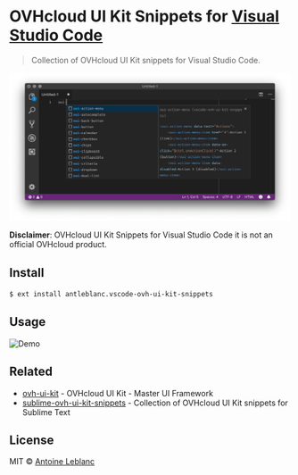 # OVHcloud UI Kit Snippets for [Visual Studio Code](https://code.visualstudio.com)

> Collection of OVHcloud UI Kit snippets for Visual Studio Code.

[![OVHcloud UI Kit documentation](https://github.com/antleblanc/vscode-ovh-ui-kit-snippets/raw/master/media/screenshot.png)](https://ovh.github.io/ovh-ui-kit/)

**Disclaimer**: OVHcloud UI Kit Snippets for Visual Studio Code it is not an official OVHcloud product.

## Install

```sh
$ ext install antleblanc.vscode-ovh-ui-kit-snippets
```

## Usage

<!-- ![Demo](https://github.com/antleblanc/vscode-ovh-ui-kit-snippets/raw/master/media/record.gif) -->
![Demo](media/record.gif)

## Related

* [ovh-ui-kit](https://github.com/ovh/ovh-ui-kit) - OVHcloud UI Kit - Master UI Framework
* [sublime-ovh-ui-kit-snippets](https://github.com/antleblanc/sublime-ovh-ui-kit-snippets) - Collection of OVHcloud UI Kit snippets for Sublime Text

## License

MIT © [Antoine Leblanc](https://antleblanc.me)
